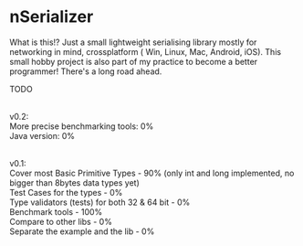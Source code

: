 nSerializer
===========

What is this!?
Just a small lightweight serialising library mostly for networking in mind, crossplatform ( Win, Linux, Mac, Android, iOS). 
This small hobby project is also part of my practice to become a better programmer!
There's a long road ahead. 


TODO <br /><br />

v0.2: <br />
More precise benchmarking tools: 0% <br />
Java version: 0% <br />
<br />

v0.1: <br />
Cover most Basic Primitive Types - 90% (only int and long implemented, no bigger than 8bytes data types yet) <br />
Test Cases for the types - 0% <br />
Type validators (tests) for both 32 & 64 bit - 0% <br />
Benchmark tools - 100% <br />
Compare to other libs - 0% <br />
Separate the example and the lib - 0% <br />
